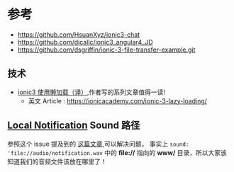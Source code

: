 # 参考
* https://github.com/HsuanXyz/ionic3-chat
* https://github.com/dicallc/ionic3_angular4_JD
* https://github.com/dsgriffin/ionic-3-file-transfer-example.git


## 技术
* [ionic3 使用懒加载（译）](http://www.jianshu.com/p/a445b497cb60),作者写的系列文章值得一读!
  + 英文 Article : https://ionicacademy.com/ionic-3-lazy-loading/

## [Local Notification](https://github.com/katzer/cordova-plugin-local-notifications) Sound 路径
参照这个 issue 提及到的 [这篇文章](http://leifwells.com/post/2016-06-03-local-notifications/),可以解决问题，
事实上 `sound: 'file://audio/notification.wav` 中的 **file://** 指向的 **www/** 目录，所以大家该知道我们的音频文件该放在哪里了！